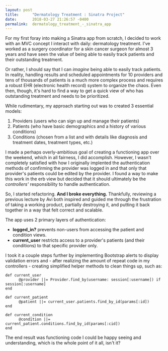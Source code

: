 ```yaml
---
layout: post
title:      "Dermatology Treatment : Sinatra Project"
date:       2018-03-27 21:26:57 -0400
permalink:  dermatology_treatment_-_sinatra_app
---
```



For my first foray into making a Sinatra app from scratch, I decided to work with an MVC concept I interact with daily: dermatology treatment. I've worked as a surgery coordinator for a skin cancer surgeon for almost 3 years and have seen the value of being able to easily track patients and their outstanding treatment.

Or rather, I should say that I can *imagine* being able to easily track patients. In reality, handling results and scheduled appointments for 10 providers and tens of thousands of patients is a much more complex process and requires a robust EHR (electronic health record) system to organize the chaos. Even then, though, it's hard to find a way to get a quick view of who has outstanding treatment and needs to be prioritized.

While rudimentary, my approach starting out was to created 3 essential models:
1. Providers (users who can sign up and manage their patients)
2. Patients (who have basic demographics and a history of various conditions)
3. Conditions (chosen from a list and with details like diagnosis and treatment dates, treatment types, etc.)

I made a perhaps overly-ambitious goal of creating a functioning app over the weekend, which in all fairness, I did accomplish. However, I wasn't completely satisfied with how I originally implented the authentication methods of confirming the provider was logged in and that only that provider's patients could be edited by the provider. I found a way to make this work in the erb view but decided that it should ultimately be the *controllers'* responsibility to handle authentication.

So, I started refactoring. **And I broke everything.** Thankfully, reviewing a previous lecture by Avi both inspired and guided me through the frustration of taking a working product, partially destroying it, and putting it back together in a way that felt correct and scalable.

The app uses 2 primary layers of authentication:
* **logged_in?** prevents non-users from accessing the patient and condition views.
* **current_user** restricts access to a provider's patients (and their conditions) to that specific provider only.

I took it a couple steps further by implementing Bootstrap alerts to display validation errors and - after realizing the amount of repeat code in my controllers - creating simplified helper methods to clean things up, such as:
```
def current_user
      @provider ||= Provider.find_by(username: session[:username]) if session[:username]
end
```
```
def current_patient
      @patient ||= current_user.patients.find_by_id(params[:id])
end
```
```
def current_condition
      @condition ||= current_patient.conditions.find_by_id(params[:cid])
end
```
The end result was functioning code I could be happy seeing and understanding, which is the whole point of it all, isn't it?
